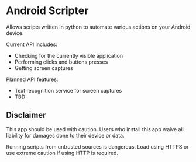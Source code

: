 # Android Scripter
Allows scripts written in python to automate various actions on your Android device.

Current API includes:
- Checking for the currently visible application
- Performing clicks and buttons presses
- Getting screen captures

Planned API features:
- Text recognition service for screen captures
- TBD

## Disclaimer
This app should be used with caution. Users who install this app waive all liability for damages done to their device or data.

Running scripts from untrusted sources is dangerous. Load using HTTPS or use extreme caution if using HTTP is required.
